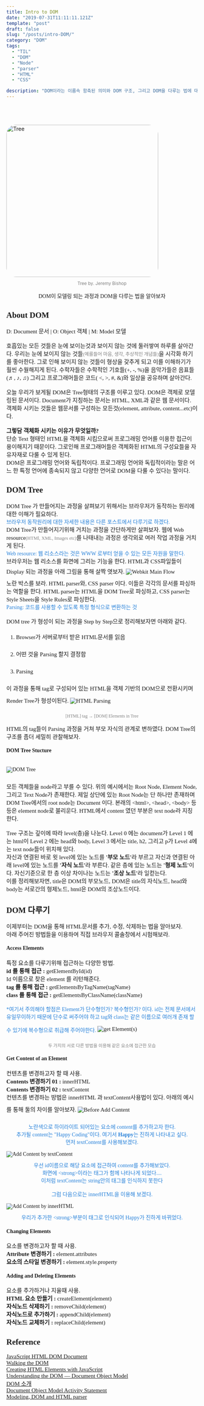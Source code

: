 ```yaml
---
title: Intro to DOM
date: "2019-07-31T11:11:11.121Z"
template: "post"
draft: false
slug: "/posts/intro-DOM/"
category: "DOM"
tags:
  - "TIL"
  - "DOM"
  - "Node"
  - "parser"
  - "HTML"
  - "CSS"

description: "DOM이라는 이름속 함축된 의미와 DOM 구조, 그리고 DOM을 다루는 법에 대해 알아보자"
---
```

<head>
<style>
  code {
    background-color: #ececec
  }
  p {
    font-size: 15px;
  }
  sub{
    font-size: 14px;
    vertical-align: middle;
    padding: 0px;
    color: #2680d9;
  }
  li{
    margin: 20px 0px;
  }
  strong{
    font-size: 18px;
    vertical-align: middle;
  }
  small{
    color: #808080;
  }
  #rcorners {
    border-radius: 25px;
    border: 2px solid #dd4ecf;
    padding: 20px; 
    width: 200px;
    height: 150px;  
  }
  .rdimg {
    border-radius: 25px;
  }
  img{
    margin-bottom: 10px;
  }
  ol{
    line-height: 25px;
    font-size: 15px;
  }
</style>

<link href="https://fonts.googleapis.com/css?family=Sunflower:300&display=swap" rel="stylesheet">
</head>
<header>

</header>
<body>
  <img src="/media/tree.jpg" alt="Tree" height="400" class=rdimg vspace= "10">
  <small><center>Tree by. Jeremy Bishop</center></small>
  <div style="font-family:Sunflower;">
  <p>
    <center>DOM이 모델링 되는 과정과 DOM을 다루는 법을 알아보자</center>
  </p>

  <h2>About DOM</h2>
  <p>
    D: Document 문서  | O: Object 객체 |  M: Model 모델 <br><br>
    호흡있는 모든 것들은 눈에 보이는것과 보이지 않는 것에 둘러쌓여 하루를 살아간다.
    우리는 눈에 보이지 않는 것들<small>(예를들어 마음, 생각, 추상적인 개념들)</small>을 시각화 하기를 좋아한다. 그로 인해 보이지 않는 것들이 형상을 갖추게 되고 이를 이해하기가 훨씬 수월해지게 된다. 수학자들은 수학적인 기호들(+, -, %)을 음악가들은 음표들(♬, ♪, ♫) 그리고 프로그래머들은 코드( &lt;, &gt;, &#35;, &#38;)와 일상을 공유하며 살아간다.
    <br><br>
    오늘 우리가 보게될 DOM은 Tree형태의 구조를 이루고 있다. DOM은 객체로 모델링된 문서이다. Document가 지칭하는 문서는 HTML, XML과 같은 웹 문서이다. 객체화 시키는 것들은 웹문서를 구성하는 모든것(element, attribute, content...etc)이다. <br><br>
    <b>그렇담 객체화 시키는 이유가 무엇일까?</b> <br>
    단순 Text 형태인 HTML을 객체화 시킴으로써 프로그래밍 언어를 이용한 접근이 용이해지기 때문이다. 그로인해 프로그래머들은 객체화된 HTML의 구성요들을 자유자재로 다룰 수 있게 된다. <br>
    DOM은 프로그래밍 언어와 독립적이다. 프로그래밍 언어와 독립적이라는 말은 어느 한 특정 언어에 종속되지 않고 다양한 언어로 DOM을 다룰 수 있다는 말이다. 
  </p>
  <h2>DOM Tree</h2>
  <p>
    DOM Tree 가 만들어지는 과정을 살펴보기 위해서는 브라우저가 동작하는 원리에 대한 이해가 필요하다.<br> <sub>브라우저 동작원리에 대한 자세한 내용은 다른 포스트에서 다루기로 하겠다.</sub><br> DOM Tree가 만들어지기위해 거치는 과정을 간단하게만 살펴보자. 웹에 Web resource<small>(HTMl, XML, Images etc)</small>를 나태내는 과정은 생각외로 여러 작업 과정을 거치게 된다. <br><sub>Web resource: 웹 리소스라는 것은 WWW 로부터 얻을 수 있는 모든 자원을 말한다.</sub><br> 브라우저는 웹 리소스를 화면에 그리는 기능을 한다. HTML과 CSS파일들이 Display 되는 과정을 아래 그림을 통해 살짝 엿보자.
    <img src="/media/browser-main-flow.png" alt="Webkit Main Flow" vspace= "10"><br>
    노란 박스를 보라. HTML parser와, CSS parser 이다. 이들은 각각의 문서를 파싱하는 역할을 한다. HTML parser는 HTML을 DOM Tree로 파싱하고, CSS parser는 Style Sheets을 Style Rules로 파싱한다. <br>
    <sub>Parsing: 코드를 사용할 수 있도록 특정 형식으로 변환하는 것</sub><br><br>
    DOM tree 가 형성이 되는 과정을 Step by Step으로 정리해보자면 아래와 같다.
    <ol>
      <li>Browser가 서버로부터 받은 HTML문서를 읽음</li>
      <li>어떤 것을 Parsing 할지 결정함</li>
      <li>Parsing</li>
    </ol>
  </p>
  <p>
    이 과정을 통해 tag로 구성되어 있는 HTML을 객체 기반의 DOM으로 전환시키며 Render Tree가 형성이된다.
    <img src="/media/HTML2DOM.png" alt="HTML Parsing" vspace= "15">
    <small><center>[HTML] tag → [DOM] Elements in Tree</center></small>
  </p>
  <p>
    HTML의 tag들이 Parsing 과정을 거쳐 부모 자식의 관계로 변하였다. DOM Tree의 구조를 좀더 세밀히 관찰해보자.
  </p>
  <h4>DOM Tree Stucture</h4>
  <img src="/media/domTree.png" alt="DOM Tree" vspace= "15">
  <p>
    모든 객체들을 node라고 부를 수 있다. 위의 예시에서는 Root Node, Element Node, 그리고 Text Node가 존재한다. 제일 상단에 있는 Root Node는 단 하나만 존재하며 DOM Tree에서의 root node는 Document 이다. 본래의 &lt;html&gt;, &lt;head&gt;, &lt;body&gt; 등등은 element node로 불리운다. HTML에서 content 였던 부분은 text node라 지칭한다. <br><br>
    Tree 구조는 깊이에 따라 level(층)을 나눈다. Level 0 에는 document가 Level 1 에는 html이 Level 2 에는 head와 body, Level 3 에서는 title, h2, 그리고 p가 Level 4에는 text node들이 위치해 있다. <br>
    자신과 연결된 바로 윗 level에 있는 노드를 <b>'부모 노드'</b>라 부르고 자신과 연결된 아래 level에 있는 노드를 <b>'자식 노드'</b>라 부른다. 같은 층에 있는 노드는 <b>'형제 노드'</b>이다. 자신기준으로 한 층 이상 차이나는 노드는 <b>'조상 노드'</b>라 일컫는다. <br>
    이를 정리해보자면, title은 DOM의 부모노드, DOM은 title의 자식노드, head와 body는 서로간의 형제노드, html은 DOM의 조상노드이다.
  </p>
<h2>DOM 다루기</h2>
  <p>
    이제부터는 DOM을 통해 HTML문서를 추가, 수정, 삭제하는 법을 알아보자.<br>
    아래 주어진 방법들을 이용하여 직접 브라우저 콜솔창에서 시험해보라.   
  </p>
  <h4>Access Elements</h4>
  <p>
    특정 요소를 다루기위해 접근하는 다양한 방법.<br>
    <b>id 를 통해 접근 : </b> getElementById(id)<br> 
    Id 이름으로 찾은 element 를 리턴해준다.<br>
    <b>tag 를 통해 접근 :</b> getElementsByTagName(tagName)<br>
    <b>class 를 통해 접근 :</b> getElementsByClassName(className)<br><br>
    <sub>*여기서 주의해야 할점은 Element가 단수형인가? 복수형인가? 이다. id는 전체 문서에서 유일무이하기 때문에 단수로 써주어야 하고 tag와 class는 같은 이름으로 여러개 존재 할 수 있기에 복수형으로 취급해 주어야한다.</sub>
    <img src="/media/getEle.png" alt="get Element(s)" vspace= "15">
    <center><small>두 가지의 서로 다른 방법을 이용해 같은 요소에 접근한 모습</small></center>
  </p>
  <h4>Get Content of an Element</h4>
  <p>
    컨텐츠를 변경하고자 할 때 사용.
    <br>
    <b>Contents 변경하기 01 : </b> innerHTML <br>
    <b>Contents 변경하기 02 : </b> textContent <br>
    컨텐츠를 변경하는 방법은 innerHTML 과 textContent사용법이 있다. 아래의 예시를 통해 둘의 차이를 알아보자.
    <img src="/media/addContent01.png" alt="Before Add Content" vspace= "15">
    <center>
    <sub>
      노란색으로 하이라이트 되어있는 요소에 content를 추가하고자 한다. <br>
      추가될 content는 "Happy Coding"이다. 여기서 <b>Happy</b>는 진하게 나타내고 싶다.<br>
      먼저 textContent를 사용해보겠다.
    </sub>
    </center>
    <img src="/media/addContent02.png" alt="Add Content by textContent" vspace= "15">
    <center>
    <sub>
      우선 id이름으로 해당 요소에 접근하여 content를 추가해보았다.<br>
      화면에 &lt;strong&gt;이라는 태그가 함께 나타나게 되었다....<br>
      이처럼 textContent는 string안의 태그를 인식하지 못한다<br><br>
      그럼 다음으로는 innerHTML을 이용해 보겠다.<br>
    </sub>
    </center>
    <img src="/media/addContent03.png" alt="Add Content by innerHTML" vspace= "15">
    <center>
    <sub>
      우리가 추가한 &lt;strong&gt;부분이 태그로 인식되어 Happy가 진하게 바뀌었다. <br>
    </sub>
    </center>


  </p>
  <h4>Changing Elements</h4>
  <p>
    요소를 변경하고자 할 때 사용.<br>
    <b>Attribute 변경하기 : </b>element.attributes<br>
    <b>요소의 스타일 변경하기 : </b>element.style.property<br>
    <!-- <b></b>element.setAttribute(attribute, value)<br> -->
  </p>
  <h4>Adding and Deleting Elements</h4>
  <p>
    요소를 추가하거나 지울때 사용.<br>
    <b>HTML 요소 만들기 : </b>createElement(element)<br>
    <b>자식노드 삭제하기 : </b>removeChild(element)<br>
    <b>자식노드로 추가하기 : </b>appendChild(element)<br>
    <b>자식노드 교체하기 : </b>replaceChild(element)<br>
  </p>

  <h2>Reference</h2>
  <p>
    <a href="https://www.w3schools.com/js/js_htmldom_document.asp" target="_blank">JavaScript HTML DOM Document</a><br>
    <a href="https://javascript.info/dom-navigation" target="_blank">Walking the DOM</a><br>
    <a href="https://youtu.be/lAtoaRz78I4" target="_blank">Creating HTML Elements with JavaScript</a><br>
    <a href="https://www.digitalocean.com/community/tutorials/introduction-to-the-dom" target="_blank">Understanding the DOM — Document Object Model</a><br>
    <a href="https://developer.mozilla.org/ko/docs/Web/API/Document_Object_Model/%EC%86%8C%EA%B0%9C" target="_blank">DOM 소개</a><br>
    <a href="https://www.w3.org/DOM/Activity" target="_blank">Document Object Model Activity Statement</a><br>
   <a href="https://youtu.be/HPPGHnP38N4" target="_blank">Modeling, DOM and HTML parser</a><br>
  </p>
</body>